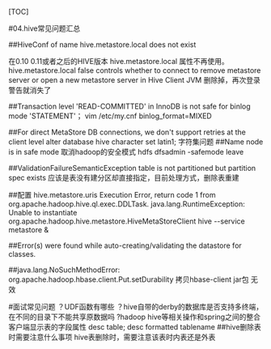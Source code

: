[TOC]

#04.hive常见问题汇总

##HiveConf of name hive.metastore.local does not exist

在0.10  0.11或者之后的HIVE版本 hive.metastore.local 属性不再使用。
 <property>
 <name>hive.metastore.local</name>
  <value>false</value>
  <description>controls whether to connect to remove metastore server or open a new metastore server in Hive Client JVM</description>
</property>
删除掉，再次登录警告就消失了

##Transaction level 'READ-COMMITTED' in InnoDB is not safe for binlog mode 'STATEMENT'；
vim /etc/my.cnf
binlog_format=MIXED

##For direct MetaStore DB connections, we don't support retries at the client level
alter database hive character set latin1; 字符集问题
##Name node is in safe mode 
取消hadoop的安全模式
hdfs dfsadmin -safemode leave

##ValidationFailureSemanticException table is not partitioned but partition spec exists
应该是表没有建分区却直接指定，目前处理方式，删除表重建

##配置 hive.metastore.uris Execution Error, return code 1 from org.apache.hadoop.hive.ql.exec.DDLTask. java.lang.RuntimeException: Unable to instantiate    org.apache.hadoop.hive.metastore.HiveMetaStoreClient
hive  --service metastore &

##Error(s) were found while auto-creating/validating the datastore for classes.

##java.lang.NoSuchMethodError: org.apache.hadoop.hbase.client.Put.setDurability
拷贝hbase-client jar包 无效

#面试常见问题
？UDF函数有哪些
？hive自带的derby的数据库是否支持多终端，在不同的目录下不能共享原数据吗
?hadoop hive等相关操作和spring之间的整合
客户端显示表的字段属性  desc  table; desc formatted tablename
##hive删除表时需要注意什么事项
hive表删除时，需要注意该表时内表还是外表
